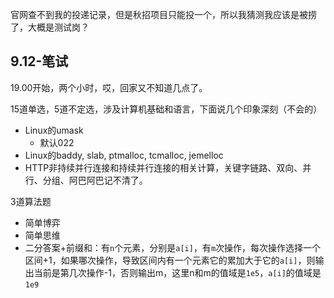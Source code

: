 官网查不到我的投递记录，但是秋招项目只能投一个，所以我猜测我应该是被捞了，大概是测试岗？

## 9.12-笔试

19.00开始，两个小时，哎，回家又不知道几点了。

15道单选，5道不定选，涉及计算机基础和语言，下面说几个印象深刻（不会的）

+ Linux的umask
	+ 默认022
+ Linux的baddy, slab, ptmalloc, tcmalloc, jemelloc
+ HTTP非持续并行连接和持续并行连接的相关计算，关键字链路、双向、并行、分组、阿巴阿巴记不清了。

3道算法题

+ 简单博弈
+ 简单思维
+ 二分答案+前缀和：有`n`个元素，分别是`a[i]`，有`m`次操作，每次操作选择一个区间+1，如果哪次操作，导致区间内有一个元素它的累加大于它的`a[i]`，则输出当前是第几次操作-1，否则输出m，这里n和m的值域是`1e5`，`a[i]`的值域是`1e9`
